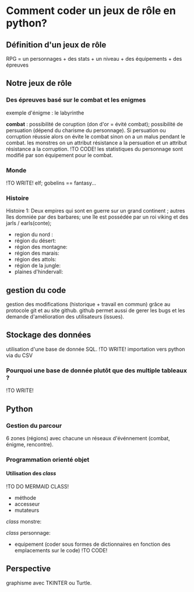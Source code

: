 # Comment coder un jeux de rôle en python?
## Définition d'un jeux de rôle
RPG = un personnages + des stats + un niveau + des équipements + des épreuves
## Notre jeux de rôle
### Des épreuves basé sur le combat et les enigmes

exemple d'énigme : le labyrinthe

**combat** : possibilité de coruption (don d'or = évité combat); possibilité de persuation (dépend du charisme du personnage). Si persuation ou corruption réussie alors on évite le combat sinon on a un malus pendant le combat. les monstres on un attribut résistance a la persuation et un attribut résistance a la corruption. !TO CODE!
les statistiques du personnage sont modifié par son équipement pour le combat.

### Monde

!TO WRITE! elf; gobelins == fantasy...

### Histoire

Histoire 1: Deux empires qui sont en guerre sur un grand continent ; autres îles domniée par des barbares; une île est possédée par un roi viking et des jarls / earls(conte); 

- region du nord : 
- région du désert:
- région des montagne:
- région des marais:
- région des attols:
- région de la jungle:
- plaines d'hindervall:
## gestion du code
gestion des modifications (historique + travail en commun) grâce au protocole git et au site github.
github permet aussi de gerer les bugs et les demande d'amélioration des utilisateurs (issues).

## Stockage des données
utilisation d'une base de donnée SQL. !TO WRITE!
importation vers python via du CSV

### Pourquoi une base de donnée plutôt que des multiple tableaux ?
!TO WRITE!

## Python
### Gestion du parcour
6 zones (régions) avec chacune un réseaux d'événnement (combat, énigme, rencontre).

### Programmation orienté objet
#### Utilisation des *class*
!TO DO MERMAID CLASS!
- méthode
- accesseur
- mutateurs

*class* monstre:

*class* personnage:
- equipement (coder sous formes de dictionnaires en fonction des emplacements sur le code) !TO CODE!

## Perspective
graphisme avec TKINTER ou Turtle.
